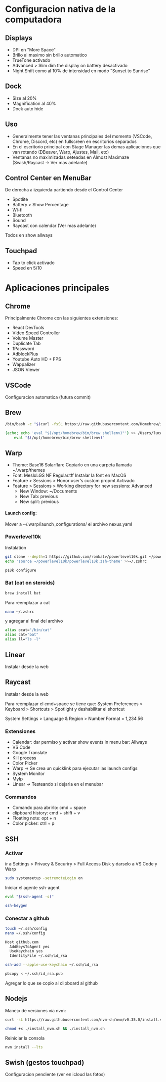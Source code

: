# Configuracion nativa de la computadora
## Displays
- DPI en "More Space"
- Brillo al maximo sin brillo automatico
- TrueTone activado
- Advanced > Slim dim the display on battery desactivado
- Night Shift como al 10% de intensidad en modo "Sunset to Sunrise"

## Dock
- Size al 20%
- Magnification al 40%
- Dock auto hide

## Uso
- Generalmente tener las ventanas principales del momento (VSCode, Chrome, Discord, etc) en fullscreen en escritorios separados
- En el escritorio principal con Stage Manager las demas aplicaciones que van rotando (DBeaver, Warp, Ajustes, Mail, etc)
- Ventanas no maximizadas seteadas en Almost Maximaze (Swish/Raycast -> Ver mas adelante)

## Control Center en MenuBar
De derecha a izquierda partiendo desde el Control Center
- Spotlite
- Battery > Show Percentage
- Wi-fi
- Bluetooth
- Sound
- Raycast con calendar (Ver mas adelante)

Todos en show allways

## Touchpad
- Tap to click activado
- Speed en 5/10

# Aplicaciones principales

## Chrome
Principalmente Chrome con las siguientes extensiones:
- React DevTools
- Video Speed Controller
- Volume Master
- Duplicate Tab
- 1Password
- AdblockPlus
- Youtube Auto HD + FPS
- Wappalizer
- JSON Viewer

## VSCode
Configuracion automatica (futura commit)

## Brew

```bash
/bin/bash -c "$(curl -fsSL https://raw.githubusercontent.com/Homebrew/install/HEAD/install.sh)"
```
```bash
(echo; echo 'eval "$(/opt/homebrew/bin/brew shellenv)"') >> /Users/lucasalda/.zprofile
    eval "$(/opt/homebrew/bin/brew shellenv)"
```

## Warp
- Theme: Base16 Solarflare
    Copiarlo en una carpeta llamada ~/.warp/themes
- Font: MesloLGS NF Regular.tff
    Instalar la font en MacOS
- Feature > Sessions > Honor user's custom propmt Activado
- Feature > Sessions > Working directory for new sessions: Advanced
    - New Window: ~/Documents
    - New Tab: previous
    - New split: previous

#### Launch config:
Mover a ~/.warp/launch_configurations/ el archivo nexus.yaml

### Powerlevel10k 
Instalation
```bash
git clone --depth=1 https://github.com/romkatv/powerlevel10k.git ~/powerlevel10k
echo 'source ~/powerlevel10k/powerlevel10k.zsh-theme' >>~/.zshrc
```
```bash
p10k configure
```

### Bat (cat on steroids)
```bash
brew install bat
```
Para reemplazar a cat
```bash
nano ~/.zshrc
```
y agregar al final del archivo
```bash
alias ocat="/bin/cat"
alias cat="bat"
alias ll="ls -l"
```
## Linear 
Instalar desde la web

## Raycast
Instalar desde la web

Para reemplazar el cmd+space se tiene que:
System Preferences > Keyboard > Shortcuts > Spotlight y deshabilitar el shortcut

System Settings > Language & Region > Number Format = 1,234.56 

### Extensiones 
- Calendar: dar permiso y activar show events in menu bar: Allways
- VS Code
- Google Translate
- Kill process
- Color Picker
- Warp -> Se crea un quicklink para ejecutar las launch configs
- System Monitor
- MyIp
- Linear -> Testeando si dejarla en el menubar

### Commandos
- Comando para abrirlo: cmd + space
- clipboard history: cmd + shift + v
- Floating note: opt + n
- Color picker: ctrl + p


## SSH

### Activar
ir a Settings > Privacy & Securiry > Full Access Disk y darselo a VS Code y Warp

```bash
sudo systemsetup -setremoteLogin on
```

Iniciar el agente ssh-agent
```bash
eval "$(ssh-agent -s)"
```

```bash
ssh-keygen
```

### Conectar a github
```bash
touch ~/.ssh/config
nano ~/.ssh/config
```

```bash
Host github.com
  AddKeysToAgent yes
  UseKeychain yes
  IdentityFile ~/.ssh/id_rsa
```

```bash
ssh-add --apple-use-keychain ~/.ssh/id_rsa
```

```bash
pbcopy < ~/.ssh/id_rsa.pub
```

Agregar lo que se copio al clipboard al github

## Nodejs

Manejo de versiones via nvm:

```bash
curl -sL https://raw.githubusercontent.com/nvm-sh/nvm/v0.35.0/install.sh -o install_nvm.sh
```

```bash
chmod +x ./install_nvm.sh && ./install_nvm.sh
```
Reiniciar la consola

```bash
nvm install --lts
```

## Swish (gestos touchpad)

Configuracion pendiente (ver en icloud las fotos)




